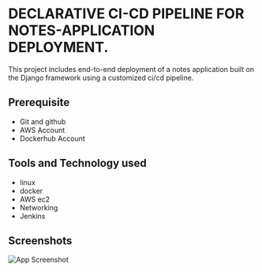 
# DECLARATIVE CI-CD PIPELINE FOR NOTES-APPLICATION DEPLOYMENT.

This project includes end-to-end deployment of a notes application built on the Django framework using a customized ci/cd pipeline.

## Prerequisite
 
- Git and github
-  AWS Account
- Dockerhub Account  


 
## Tools and Technology used
- linux
- docker
- AWS ec2 
- Networking
- Jenkins
 
## Screenshots

![App Screenshot](https://drive.google.com/drive/folders/1zptRP7vKNhJsJKiqIunyOC2ekTwpxxzv)


